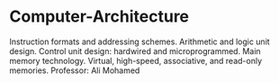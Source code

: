# Computer-Architecture
Instruction formats and addressing schemes. Arithmetic and logic unit design. Control unit design: hardwired and microprogrammed. Main memory technology. Virtual, high-speed, associative, and read-only memories. Professor: Ali Mohamed
